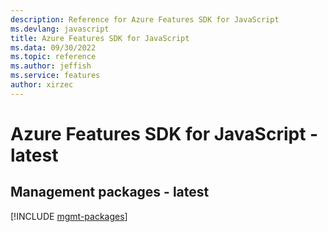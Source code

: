```yaml
---
description: Reference for Azure Features SDK for JavaScript
ms.devlang: javascript
title: Azure Features SDK for JavaScript
ms.data: 09/30/2022
ms.topic: reference
ms.author: jeffish
ms.service: features
author: xirzec
---
```

# Azure Features SDK for JavaScript - latest

## Management packages - latest
[!INCLUDE [mgmt-packages](features-mgmt-index.md)]